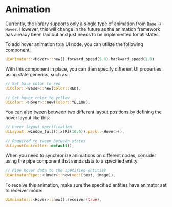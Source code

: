 # Animation

Currently, the library supports only a single type of animation from `Base` -> `Hover`. However, this will change in the future as the animation framework has already been laid out and just needs to be implemented for all states.

To add hover animation to a UI node, you can utilize the following component:
```rust
UiAnimator::<Hover>::new().forward_speed(5.0).backward_speed(1.0)
```

With this component in place, you can then specify different UI properties using state generics, such as:
```rust
// Set base color to red
UiColor::<Base>::new(Color::RED),

// Set hover color to yellow
UiColor::<Hover>::new(Color::YELLOW),
```

You can also tween between two different layout positions by defining the hover layout like this:
```rust
// Hover layout specification
UiLayout::window_full().x(Rl(10.0)).pack::<Hover>(),

// Required to tween between states
UiLayoutController::default(),
```

When you need to synchronize animations on different nodes, consider using the pipe component that sends data to a specified entity:
```rust
// Pipe hover data to the specified entities
UiAnimatorPipe::<Hover>::new(vec![text, image]),
```

To receive this animation, make sure the specified entities have animator set to receiver mode:
```rust
UiAnimator::<Hover>::new().receiver(true),
```